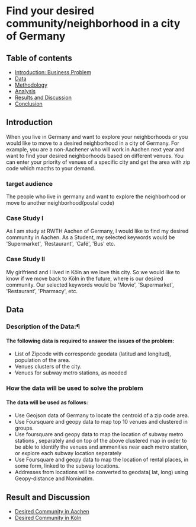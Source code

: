 # Find your desired community/neighborhood in a city of Germany
## Table of contents
* [Introduction: Business Problem](#introduction)
* [Data](#data)
* [Methodology](#methodology)
* [Analysis](#analysis)
* [Results and Discussion](#results)
* [Conclusion](#conclusion)

## Introduction

When you live in Germany and want to explore your neighborhoods or you would like to move to a desired neighborhood in a city of Germany. For example, you are a non-Aachener who will work in Aachen next year and want to find your desired neighborhoods based on different venues. You can enter your priority of venues of a specific city and get the area with zip code which macths to your demand.

### target audience
The people who live in germany and want to explore the neighborhood or move to another neighborhood(postal code)

### Case Study I
As I am study at RWTH Aachen of Germany, I would like to find my desired community in Aachen. As a Student, my selected keywords would be 'Supermarket', 'Restaurant', 'Café', 'Bus' etc.

### Case Study II
My girlfriend and I lived in Köln an we love this city. So we would like to know if we move back to Köln in the future, where is our desired community. Our selected keywords would be 'Movie', 'Supermarket', 'Restaurant', 'Pharmacy', etc.


## Data
### Description of the Data:¶

#### The following data is required to answer the issues of the problem:

- List of Zipcode with corresponde geodata (latitud and longitud), population of the area.
- Venues clusters of the city.
- Venues for subway metro stations, as needed

### How the data will be used to solve the problem

#### The data will be used as follows:

- Use Geojson data of Germany to locate the centroid of a zip code area.
- Use Foursquare and geopy data to map top 10 venues and clustered in groups.
- Use foursquare and geopy data to map the location of subway metro stations , separately and on top of the above clustered map in order to be able to identify the venues and ammenities near each metro station, or explore each subway location separately
- Use Foursquare and geopy data to map the location of rental places, in some form, linked to the subway locations.
- Addresses from locations will be converted to geodata( lat, long) using Geopy-distance and Nominatim.

## Result and Discussion <a name="results"></a>

- [Desired Community in Aachen](https://nbviewer.jupyter.org/github/RuikunLi/Capstone_Coursera/blob/master/project/results/Aachen_desired_community.html)
- [Desired Community in Köln](https://nbviewer.jupyter.org/github/RuikunLi/Capstone_Coursera/blob/master/project/results/K%C3%B6ln_desired_community.html)
